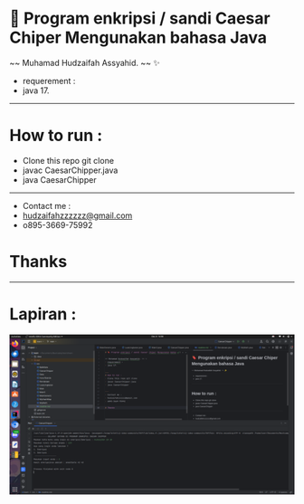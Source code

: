 # 🔖 Program enkripsi / sandi Caesar Chiper Mengunakan bahasa Java 

~~ Muhamad Hudzaifah Assyahid. ~~ ✨
- requerement : 
- java 17.

___ 
# How to run :
- Clone this repo git clone
- javac CaesarChipper.java
- java CaesarChipper

---
- Contact me :
- hudzaifahzzzzzz@gmail.com
- o895-3669-75992

# Thanks

---

# Lapiran : 

![Screen Shoot](https://github.com/hudzzz01/java/blob/caesar-chiper/cuplikan.png?raw=true)

